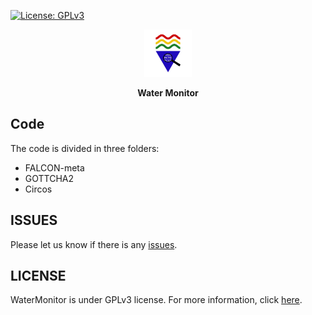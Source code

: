 [![License: GPLv3](https://img.shields.io/github/license/mashape/apistatus.svg)](LICENSE)

<p align="center"><img src="imgs/logo.png"
alt="watermonitor" height="76" border="0" /></p>

<p align="center"><b>Water Monitor</b></p>

## Code
The code is divided in three folders:
<ul>
  <li>FALCON-meta</li>
  <li>GOTTCHA2</li>
  <li>Circos</li>
</ul>

## ISSUES
Please let us know if there is any
[issues](https://github.com/waterpt/watermonitor/issues).

## LICENSE
WaterMonitor is under GPLv3 license. For more information, click
[here](https://opensource.org/licenses/GPL).
